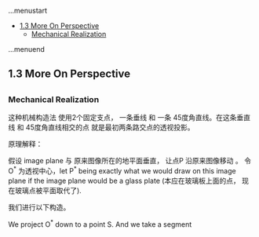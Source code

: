 ...menustart

 - [1.3 More On Perspective](#197f41e79f4b1f7f2fc647d43822b98d)
	 - [Mechanical Realization](#bff64a28413c4a4e9fb262cc6909206c)

...menuend


<h2 id="197f41e79f4b1f7f2fc647d43822b98d"></h2>

## 1.3 More On Perspective

<h2 id="bff64a28413c4a4e9fb262cc6909206c"></h2>

### Mechanical Realization

这种机械构造法 使用2个固定支点， 一条垂线 和 一条 45度角直线。在这条垂直线 和 45度角直线相交的点 就是最初两条路交点的透视投影。

原理解释：

假设 image plane 与 原来图像所在的地平面垂直， 让点P 沿原来图像移动 。 令 O<sup>\*</sup> 为透视中心，let  P<sup>\*</sup>  being exactly what we would draw on this image plane if the image plane would be a glass plate (本应在玻璃板上面的点， 现在玻璃点被平面取代了). 

我们进行以下构造。  

We project O<sup>\*</sup> down to a point S. And we take a segment 
